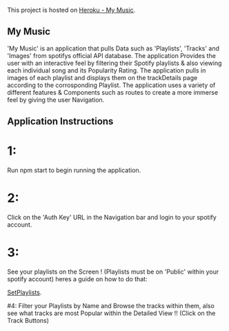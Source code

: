 This project is hosted on [Heroku - My Music](https://my-music-playlist.herokuapp.com/).

## My Music

'My Music' is an application that pulls Data such as 'Playlists', 'Tracks' and 'Images' from spotifys official API database. The application Provides the user with an interactive feel by filtering their Spotify playlists & also viewing each individual song and its Popularity Rating.
The application pulls in images of each playlist and displays them on the trackDetails page according to the corrosponding Playlist.
The application uses a variety of different features & Components such as routes to create a more immerse feel by giving the user Navigation.

## Application Instructions

# 1:

Run npm start to begin running the application.

# 2:

Click on the 'Auth Key' URL in the Navigation bar and login to your spotify account.

# 3:

See your playlists on the Screen ! (Playlists must be on 'Public' within your spotify account) heres a guide on how to do that:

[SetPlaylists](https://www.wikihow.com/Make-Playlists-Public-on-Spotify).

#4:
Filter your Playlists by Name and Browse the tracks within them, also see what tracks are most Popular within the Detailed View !!
(Click on the Track Buttons)
